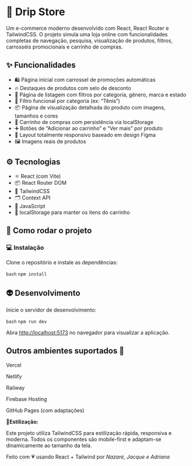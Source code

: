 # 👟 Drip Store

Um e-commerce moderno desenvolvido com React, React Router e TailwindCSS. O projeto simula uma loja online com funcionalidades completas de navegação, pesquisa, visualização de produtos, filtros, carrosséis promocionais e carrinho de compras.

## ✨ Funcionalidades

- 🛍 Página inicial com carrossel de promoções automáticas
- 🔥 Destaques de produtos com selo de desconto
- 🧾 Página de listagem com filtros por categoria, gênero, marca e estado
- 🧠 Filtro funcional por categoria (ex: “Tênis”)
- 📦 Página de visualização detalhada do produto com imagens, tamanhos e cores
- 🛒 Carrinho de compras com persistência via localStorage
- ➕ Botões de “Adicionar ao carrinho” e “Ver mais” por produto
- 🎯 Layout totalmente responsivo baseado em design Figma
- 🖼 Imagens reais de produtos

## ⚙️ Tecnologias

- ⚛️ React (com Vite)
- 📦 React Router DOM
- 🎨 TailwindCSS
- 🗂 Context API
- 🧠 JavaScript
- 💾 localStorage para manter os itens do carrinho

## 🚀 Como rodar o projeto

### 💻 Instalação

Clone o repositório e instale as dependências:

```bash```
`npm install`

## 👽 Desenvolvimento

Inicie o servidor de desenvolvimento:

```bash```
`npm run dev`

Abra <http://localhost:5173> no navegador para visualizar a aplicação.

## Outros ambientes suportados 👀

Vercel

Netlify

Railway

Firebase Hosting

GitHub Pages (com adaptações)

🎨**Estilização:**

Este projeto utiliza TailwindCSS para estilização rápida, responsiva e moderna. Todos os componentes são mobile-first e adaptam-se dinamicamente ao tamanho da tela.

Feito com 💗 usando React + Tailwind por *Nazaré, Jacque e Adriana*